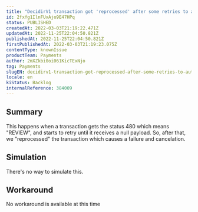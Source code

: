 ```yaml
---
title: "DecidirV1 transaction got 'reprocessed' after some retries to authorization"
id: 2fxfg1IlnFUxAjo9E47HPq
status: PUBLISHED
createdAt: 2022-03-03T21:19:22.471Z
updatedAt: 2022-11-25T22:04:50.821Z
publishedAt: 2022-11-25T22:04:50.821Z
firstPublishedAt: 2022-03-03T21:19:23.075Z
contentType: knownIssue
productTeam: Payments
author: 2mXZkbi0oi061KicTExNjo
tag: Payments
slugEN: decidirv1-transaction-got-reprocessed-after-some-retries-to-authorization
locale: en
kiStatus: Backlog
internalReference: 384009
---
```


## Summary


This happens when a transaction gets the status 480 which means "REVIEW", and starts to retry until it receives a null payload. So, after that, we "reprocessed" the transaction which causes a failure and cancelation.



## Simulation


There's no way to simulate this.



## Workaround


No workaround is available at this time

